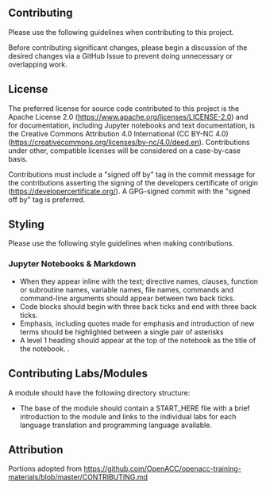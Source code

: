 Contributing
------------

Please use the following guidelines when contributing to this project. 

Before contributing significant changes, please begin a discussion of the
desired changes via a GitHub Issue to prevent doing unnecessary or overlapping
work.

## License

The preferred license for source code contributed to this project is the Apache
License 2.0 (https://www.apache.org/licenses/LICENSE-2.0) and for
documentation, including Jupyter notebooks and text documentation, is the
Creative Commons Attribution 4.0 International (CC BY-NC 4.0)
(https://creativecommons.org/licenses/by-nc/4.0/deed.en). Contributions under other,
compatible licenses will be considered on a case-by-case basis.

Contributions must include a "signed off by" tag in the commit message for the
contributions asserting the signing of the developers certificate of origin
(https://developercertificate.org/). A GPG-signed commit with the "signed off
by" tag is preferred.

## Styling

Please use the following style guidelines when making contributions.

### Jupyter Notebooks & Markdown

* When they appear inline with the text; directive names, clauses, function or
  subroutine names, variable names, file names, commands and command-line
  arguments should appear between two back ticks.
* Code blocks should begin with three back ticks and end with three back ticks.
* Emphasis, including quotes made for emphasis and introduction of new terms
  should be highlighted between a single pair of asterisks
* A level 1 heading should appear at the top of the notebook as the title of
  the notebook.
.

## Contributing Labs/Modules

A module should have the following directory structure:

* The base of the module should contain a START_HERE file with a brief
  introduction to the module and links to the individual labs for each
  language translation and programming language available.

## Attribution

Portions adopted from https://github.com/OpenACC/openacc-training-materials/blob/master/CONTRIBUTING.md

